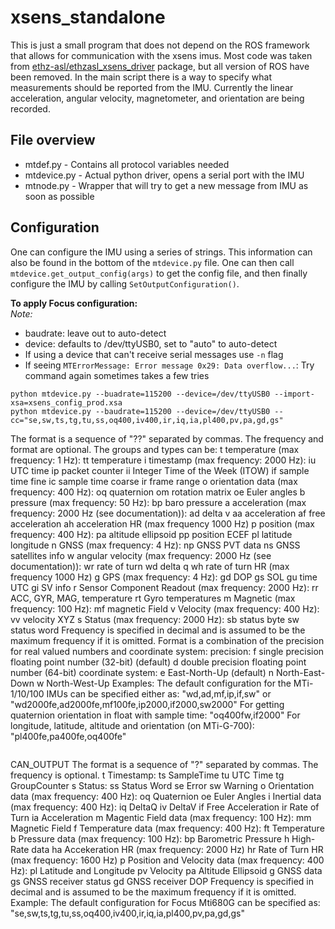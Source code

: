 # xsens_standalone

This is just a small program that does not depend on the ROS framework that allows for communication with the xsens imus. Most code was taken from [ethz-asl/ethzasl_xsens_driver](https://github.com/ethz-asl/ethzasl_xsens_driver) package, but all version of ROS have been removed. In the main script there is a way to specify what measurements should be reported from the IMU. Currently the linear acceleration, angular velocity, magnetometer, and orientation are being recorded.


## File overview

* mtdef.py - Contains all protocol variables needed
* mtdevice.py - Actual python driver, opens a serial port with the IMU
* mtnode.py - Wrapper that will try to get a new message from IMU as soon as possible


## Configuration

One can configure the IMU using a series of strings. This information can also be found in the bottom of the `mtdevice.py` file. One can then call `mtdevice.get_output_config(args)` to get the config file, and then finally configure the IMU by calling `SetOutputConfiguration()`.

**To apply Focus configuration:**  
*Note:*
- baudrate: leave out to auto-detect
- device: defaults to /dev/ttyUSB0, set to "auto" to auto-detect
- If using a device that can't receive serial messages use `-n` flag
- If seeing `MTErrorMessage: Error message 0x29: Data overflow...`:  Try command again sometimes takes a few tries
```
python mtdevice.py --buadrate=115200 --device=/dev/ttyUSB0 --import-xsa=xsens_config_prod.xsa 
python mtdevice.py --baudrate=115200 --device=/dev/ttyUSB0 --cc="se,sw,ts,tg,tu,ss,oq400,iv400,ir,iq,ia,pl400,pv,pa,gd,gs"
```
The format is a sequence of "<group><type><frequency>?<format>?"
separated by commas.
The frequency and format are optional.
The groups and types can be:
    t  temperature (max frequency: 1 Hz):
        tt  temperature
    i  timestamp (max frequency: 2000 Hz):
        iu  UTC time
        ip  packet counter
        ii  Integer Time of the Week (ITOW)
        if  sample time fine
        ic  sample time coarse
        ir  frame range
    o  orientation data (max frequency: 400 Hz):
        oq  quaternion
        om  rotation matrix
        oe  Euler angles
    b  pressure (max frequency: 50 Hz):
        bp  baro pressure
    a  acceleration (max frequency: 2000 Hz (see documentation)):
        ad  delta v
        aa  acceleration
        af  free acceleration
        ah  acceleration HR (max frequency 1000 Hz)
    p  position (max frequency: 400 Hz):
        pa  altitude ellipsoid
        pp  position ECEF
        pl  latitude longitude
    n  GNSS (max frequency: 4 Hz):
        np  GNSS PVT data
        ns  GNSS satellites info
    w  angular velocity (max frequency: 2000 Hz (see documentation)):
        wr  rate of turn
        wd  delta q
        wh  rate of turn HR (max frequency 1000 Hz)
    g  GPS (max frequency: 4 Hz):
        gd  DOP
        gs  SOL
        gu  time UTC
        gi  SV info
    r  Sensor Component Readout (max frequency: 2000 Hz):
        rr  ACC, GYR, MAG, temperature
        rt  Gyro temperatures
    m  Magnetic (max frequency: 100 Hz):
        mf  magnetic Field
    v  Velocity (max frequency: 400 Hz):
        vv  velocity XYZ
    s  Status (max frequency: 2000 Hz):
        sb  status byte
        sw  status word
Frequency is specified in decimal and is assumed to be the maximum
frequency if it is omitted.
Format is a combination of the precision for real valued numbers and
coordinate system:
    precision:
        f  single precision floating point number (32-bit) (default)
        d  double precision floating point number (64-bit)
    coordinate system:
        e  East-North-Up (default)
        n  North-East-Down
        w  North-West-Up
Examples:
    The default configuration for the MTi-1/10/100 IMUs can be
    specified either as:
        "wd,ad,mf,ip,if,sw"
    or
        "wd2000fe,ad2000fe,mf100fe,ip2000,if2000,sw2000"
    For getting quaternion orientation in float with sample time:
        "oq400fw,if2000"
    For longitude, latitude, altitude and orientation (on MTi-G-700):
        "pl400fe,pa400fe,oq400fe"
```

```
CAN_OUTPUT
    The format is a sequence of "<group><type><frequency>?"
    separated by commas. The frequency is optional.
        t  Timestamp:
            ts  SampleTime
            tu  UTC Time
            tg  GroupCounter
        s  Status:
            ss  Status Word
            se  Error
            sw  Warning
        o  Orientation data (max frequency: 400 Hz):
            oq  Quaternion
            oe  Euler Angles
        i  Inertial data (max frequency: 400 Hz):
            iq  DeltaQ
            iv  DeltaV
            if  Free Acceleration
            ir  Rate of Turn
            ia  Acceleration
        m  Magentic Field data (max frequency: 100 Hz):
            mm  Magnetic Field
        f  Temperature data (max frequency: 400 Hz):
            ft  Temperature
        b  Pressure data (max frequency: 100 Hz):
            bp  Barometric Pressure
        h  High-Rate data
            ha  Accekeration HR (max frequency: 2000 Hz)
            hr  Rate of Turn HR (max frequency: 1600 Hz)
        p  Position and Velocity data (max frequency: 400 Hz):
            pl  Latitude and Longitude
            pv  Velocity
            pa  Altitude Ellipsoid
        g  GNSS data
            gs  GNSS receiver status
            gd  GNSS receiver DOP
    Frequency is specified in decimal and is assumed to be the maximum
    frequency if it is omitted.
    Example:
        The default configuration for Focus Mti680G can be specified as:
            "se,sw,ts,tg,tu,ss,oq400,iv400,ir,iq,ia,pl400,pv,pa,gd,gs"
```
